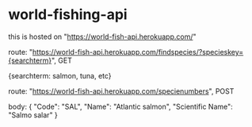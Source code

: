 # world-fishing-api

this is hosted on "https://world-fish-api.herokuapp.com/"

route: "https://world-fish-api.herokuapp.com/findspecies/?specieskey={searchterm}", GET
  
  {searchterm: salmon, tuna, etc}
  

route: "https://world-fish-api.herokuapp.com/specienumbers", POST
  
  body:
    {
    "Code": "SAL",
    "Name": "Atlantic salmon",
    "Scientific Name": "Salmo salar"
    }
